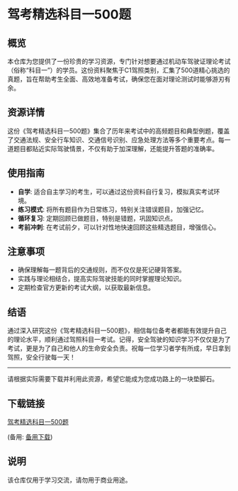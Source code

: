 # 驾考精选科目一500题

## 概览

本仓库为您提供了一份珍贵的学习资源，专门针对想要通过机动车驾驶证理论考试（俗称“科目一”）的学员。这份资料聚焦于C1驾照类别，汇集了500道精心挑选的真题，旨在帮助考生全面、高效地准备考试，确保您在面对理论测试时能够游刃有余。

## 资源详情

这份《驾考精选科目一500题》集合了历年来考试中的高频题目和典型例题，覆盖了交通法规、安全行车知识、交通信号识别、应急处理方法等多个重要考点。每一道题目都贴近实际驾驶情景，不仅有助于加深理解，还能提升答题的准确率。

## 使用指南

- **自学**: 适合自主学习的考生，可以通过这份资料自行复习，模拟真实考试环境。
- **练习模式**: 将所有题目作为日常练习，特别关注错误题目，加强记忆。
- **循环复习**: 定期回顾已做题目，特别是错题，巩固知识点。
- **考前冲刺**: 在考试前夕，可以针对性地快速回顾这些精选题目，增强信心。

## 注意事项

- 确保理解每一题背后的交通规则，而不仅仅是死记硬背答案。
- 实践与理论相结合，提高实际驾驶技能的同时掌握理论知识。
- 定期检查官方更新的考试大纲，以获取最新信息。

## 结语

通过深入研究这份《驾考精选科目一500题》，相信每位备考者都能有效提升自己的理论水平，顺利通过驾照科目一考试。记得，安全驾驶的知识学习不仅仅是为了考试，更是为了自己和他人的生命安全负责。祝每一位学习者学有所成，早日拿到驾照，安全行驶每一天！

---

请根据实际需要下载并利用此资源，希望它能成为您成功路上的一块垫脚石。

## 下载链接
[驾考精选科目一500题](https://pan.quark.cn/s/4baae7dc0301) 

(备用: [备用下载](https://pan.baidu.com/s/1X7IdZKVhGqj_JffMBVDTkQ?pwd=1234))

## 说明

该仓库仅用于学习交流，请勿用于商业用途。
